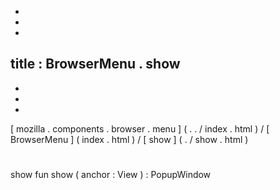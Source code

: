 -
-
-
title
:
BrowserMenu
.
show
-
-
-
-
[
mozilla
.
components
.
browser
.
menu
]
(
.
.
/
index
.
html
)
/
[
BrowserMenu
]
(
index
.
html
)
/
[
show
]
(
.
/
show
.
html
)
#
show
fun
show
(
anchor
:
View
)
:
PopupWindow
